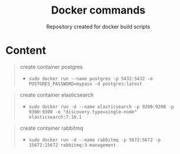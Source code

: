 <h1 align="center"> Docker commands </h1>

<p align="center"> Repository created for docker build scripts </p>

# Content

> create container postgres 
> - `sudo docker run --name postgres -p 5432:5432 -e POSTGRES_PASSWORD=mypass -d postgres:latest` 

> create container elasticsearch
> - `sudo docker run -d --name elasticsearch -p 9200:9200 -p 9300:9300 -e "discovery.type=single-node" elasticsearch:7.10.1`

> create container rabbitmq
> - `sudo docker run -d --name rabbitmq -p 5672:5672 -p 15672:15672 rabbitmq:3-management`
